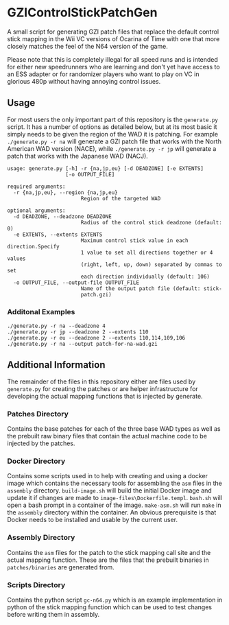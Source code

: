 # GZIControlStickPatchGen

A small script for generating GZI patch files that replace the default control stick mapping in the Wii VC versions of Ocarina of Time with one that more closely matches the feel of the N64 version of the game. 

Please note that this is completely illegal for all speed runs and is intended for either new speedrunners who are learning and don't yet have access to an ESS adapter or for randomizer players who want to play on VC in glorious 480p without having annoying control issues.

## Usage

For most users the only important part of this repository is the `generate.py` script. It has a number of options as detailed below, but at its most basic it simply needs to be given the region of the WAD it is patching. For example `./generate.py -r na` will generate a GZI patch file that works with the North American WAD version (NACE), while `./generate.py -r jp` will generate a patch that works with the Japanese WAD (NACJ).

```
usage: generate.py [-h] -r {na,jp,eu} [-d DEADZONE] [-e EXTENTS]
                   [-o OUTPUT_FILE]

required arguments:
  -r {na,jp,eu}, --region {na,jp,eu}
                        Region of the targeted WAD

optional arguments:
  -d DEADZONE, --deadzone DEADZONE
                        Radius of the control stick deadzone (default: 0)
  -e EXTENTS, --extents EXTENTS
                        Maximum control stick value in each direction.Specify
                        1 value to set all directions together or 4 values
                        (right, left, up, down) separated by commas to set
                        each direction individually (default: 106)
  -o OUTPUT_FILE, --output-file OUTPUT_FILE
                        Name of the output patch file (default: stick-
                        patch.gzi)
```

### Additonal Examples

`./generate.py -r na --deadzone 4`  
`./generate.py -r jp --deadzone 2 --extents 110`  
`./generate.py -r eu --deadzone 2 --extents 110,114,109,106`  
`./generate.py -r na --output patch-for-na-wad.gzi`

## Additional Information

The remainder of the files in this repository either are files used by `generate.py` for creating the patches or are helper infrastructure for developing the actual mapping functions that is injected by generate.

### Patches Directory

Contains the base patches for each of the three base WAD types as well as the prebuilt raw binary files that contain the actual machine code to be injected by the patches.

### Docker Directory

Contains some scripts used in to help with creating and using a docker image which contains the necessary tools for assembling the `asm` files in the `assembly` directory. `build-image.sh` will build the initial Docker image and update it if changes are made to `image-files\Dockerfile.templ`. `bash.sh` will open a bash prompt in a container of the image. `make-asm.sh` will run `make` in the `assembly` directory within the container. An obvious prerequisite is that Docker needs to be installed and usable by the current user.

### Assembly Directory

Contains the `asm` files for the patch to the stick mapping call site and the actual mapping function. These are the files that the prebuilt binaries in `patches/binaries` are generated from.

### Scripts Directory

Contains the python script `gc-n64.py` which is an example implementation in python of the stick mapping function which can be used to test changes before writing them in assembly.